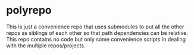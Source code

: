 # polyrepo

This is just a convenience repo that uses submodules to put all the other repos as siblings of each other so that path dependencies can be relative. This repo contains no code but only some convenience scripts in dealing with the multiple repos/projects.
